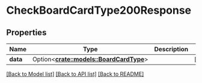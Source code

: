 # CheckBoardCardType200Response

## Properties

Name | Type | Description | Notes
------------ | ------------- | ------------- | -------------
**data** | Option<[**crate::models::BoardCardType**](BoardCardType.md)> |  | [optional]

[[Back to Model list]](../README.md#documentation-for-models) [[Back to API list]](../README.md#documentation-for-api-endpoints) [[Back to README]](../README.md)


